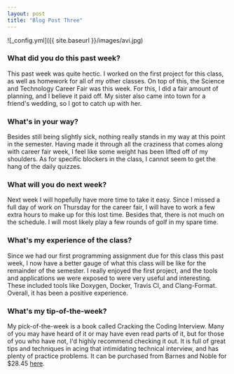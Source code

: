```yaml
---
layout: post
title: "Blog Post Three"
---
```


![_config.yml]({{ site.baseurl }}/images/avi.jpg)

### What did you do this past week?
This past week was quite hectic. I worked on the first project for this class, as well as homework for all of my other classes. On top of this, the Science and Technology Career Fair was this week. For this, I did a fair amount of planning, and I believe it paid off. My sister also came into town for a friend's wedding, so I got to catch up with her.

### What's in your way?
Besides still being slightly sick, nothing really stands in my way at this point in the semester. Having made it through all the craziness that comes along with career fair week, I feel like some weight has been lifted off of my shoulders. As for specific blockers in the class, I cannot seem to get the hang of the daily quizzes. 

### What will you do next week?
Next week I will hopefully have more time to take it easy. Since I missed a full day of work on Thursday for the career fair, I will have to work a few extra hours to make up for this lost time. Besides that, there is not much on the schedule. I will most likely play a few rounds of golf in my spare time.

### What's my experience of the class?
Since we had our first programming assignment due for this class this past week, I now have a better gauge of what this class will be like for the remainder of the semester. I really enjoyed the first project, and the tools and applications we were exposed to were very useful and interesting. These included tools like Doxygen, Docker, Travis CI, and Clang-Format. Overall, it has been a positive experience.

### What's my tip-of-the-week?
My pick-of-the-week is a book called Cracking the Coding Interview. Many of you may have heard of it or may have even read parts of it, but for those of you who have not, I'd highly recommend checking it out. It is full of great tips and techniques in acing that intimidating technical interview, and has plenty of practice problems. It can be purchased from Barnes and Noble for $28.45 [here](https://www.barnesandnoble.com/p/cracking-the-coding-interview-gayle-laakmann-mcdowell/1122334602/2672211438453?st=PLA&sid=BNB_DRS_Marketplace+Shopping+greatbookprices_00000000&2sid=Google_&sourceId=PLGoP24165&k_clickid=3x24165).

